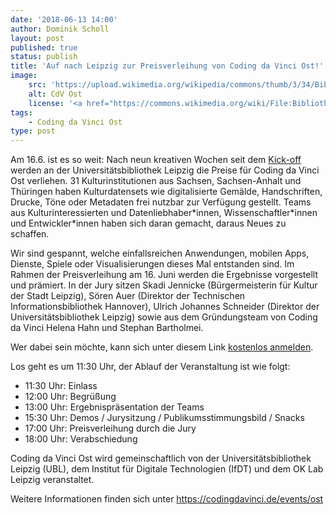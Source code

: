 ```yaml
---
date: '2018-06-13 14:00'
author: Dominik Scholl
layout: post
published: true
status: publish
title: 'Auf nach Leipzig zur Preisverleihung von Coding da Vinci Ost!'
image: 
    src: 'https://upload.wikimedia.org/wikipedia/commons/thumb/3/34/Bibliotheca_Albertina%2C_Au%C3%9Fenansicht.jpg/640px-Bibliotheca_Albertina%2C_Au%C3%9Fenansicht.jpg'
    alt: CdV Ost
    license: '<a href="https://commons.wikimedia.org/wiki/File:Bibliotheca_Albertina,_Au%C3%9Fenansicht.jpg">Bibliotheca Albertina, Außenansicht</a>, <a href="https://creativecommons.org/licenses/by/4.0/legalcode">CC BY 4.0</a>, <a href="https://commons.wikimedia.org/wiki/User:Universit%C3%A4tsbibliothek_Leipzig">Foto: Universitätsbibliothek Leipzig</a> '
tags:
    - Coding da Vinci Ost
type: post
---
```

<p>
Am 16.6. ist es so weit: Nach neun kreativen Wochen seit dem <a href="/news/2018/03/01/seid-ihr-bereit-CdV-Ost.html">Kick-off</a> werden                                                                                                                                                                   
an der Universitätsbibliothek Leipzig die Preise für Coding da Vinci Ost                                                                                                                                                                      
verliehen. 31 Kulturinstitutionen aus Sachsen, Sachsen-Anhalt und Thüringen                                                                                                                                                                   
haben Kulturdatensets wie digitalisierte Gemälde, Handschriften, Drucke,                                                                                                                                                                      
Töne oder Metadaten frei nutzbar zur Verfügung gestellt. Teams aus                                                                                                                                                                            
Kulturinteressierten und Datenliebhaber*innen, Wissenschaftler*innen und                                                                                                                                                                      
Entwickler*innen haben sich daran gemacht, daraus Neues zu schaffen.                                                                                                                                                                          
</p>
<p> Wir sind gespannt, welche einfallsreichen Anwendungen, mobilen Apps,                                                                                                                                                                          
Dienste, Spiele oder Visualisierungen dieses Mal entstanden sind. Im Rahmen                                                                                                                                                                   
der Preisverleihung am 16. Juni werden die Ergebnisse vorgestellt und                                                                                                                                                                         
prämiert. In der Jury sitzen Skadi Jennicke (Bürgermeisterin für Kultur der                                                                                                                                                                   
Stadt Leipzig), Sören Auer (Direktor der Technischen Informationsbibliothek                                                                                                                                                                   
Hannover), Ulrich Johannes Schneider (Direktor der Universitätsbibliothek                                                                                                                                                                     
Leipzig) sowie aus dem Gründungsteam von Coding da Vinci Helena Hahn und                                                                                                                                                                      
Stephan Bartholmei.                                                                                                                                                                                                                           
</p>
                                                                                                                                                                                                                                              
<p>
Wer dabei sein möchte, kann sich unter diesem Link                                                                                                                                                                                            
<a href="https://pretix.eu/ubleipzig/cdvost-preisverleihung/"> kostenlos anmelden</a>.
</p>
<p>                                                                                                                                                                     
Los geht es um 11:30 Uhr, der Ablauf der Veranstaltung ist wie folgt:                                                                                                                                                                         
<ul>                                                                                                                                                                                                                                            
   <li> 11:30 Uhr: Einlass</li>
	<li>12:00 Uhr: Begrüßung</li>
	<li>13:00 Uhr: Ergebnispräsentation der Teams </li>
	<li>15:30 Uhr: Demos / Jurysitzung / Publikumsstimmungsbild / Snacks</li>
	<li>17:00 Uhr: Preisverleihung durch die Jury</li>
	<li>18:00 Uhr: Verabschiedung</li>
</ul>
                                                                                                                                                                                                                                              
Coding da Vinci Ost wird gemeinschaftlich von der Universitätsbibliothek                                                                                                                                                                      
Leipzig (UBL), dem Institut für Digitale Technologien (IfDT) und dem OK Lab                                                                                                                                                                   
Leipzig veranstaltet.
</p>
<p>
Weitere Informationen finden sich unter                                                                                                                                                                                 
<a href="https://codingdavinci.de/events/ost">https://codingdavinci.de/events/ost</a>
</p>
